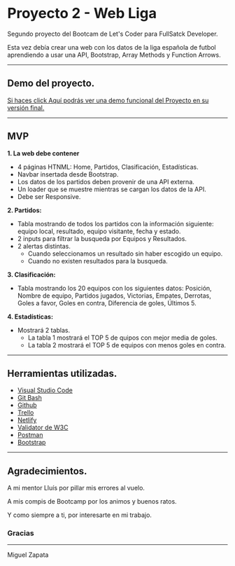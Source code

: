 # <font size="6">**Proyecto 2 - Web Liga**</font>
Segundo proyecto del Bootcam de Let's Coder para FullSatck Developer.

Esta vez debía crear una web con los datos de la liga española de futbol aprendiendo a usar una API, Bootstrap, Array Methods y Function Arrows.
***
## **Demo del proyecto.**
[Si haces click Aquí podrás ver una demo funcional del Proyecto en su versión final.](https://letsco-proyect2.netlify.app)
***
## **MVP**
**1. La web debe contener**
  - 4 páginas HTNML: Home, Partidos, Clasificación, Estadísticas.
  - Navbar insertada desde Bootstrap.
  - Los datos de los partidos deben provenir de una API externa.
  - Un loader que se muestre mientras se cargan los datos de la API.
  - Debe ser Responsive.
  
**2. Partidos:** 
  - Tabla mostrando de todos los partidos con la información siguiente: equipo local, resultado, equipo visitante, fecha y estado.
  - 2 inputs para filtrar la busqueda por Equipos y Resultados.
  - 2 alertas distintas.
    - Cuando seleccionamos un resultado sin haber escogido un equipo.
    - Cuando no existen resultados para la busqueda.
  
**3. Clasificación:**
  - Tabla mostrando los 20 equipos con los siguientes datos: Posición, Nombre de equipo, Partidos jugados, Victorias, Empates, Derrotas, Goles a favor, Goles en contra, Diferencia de goles, Últimos 5.
  
**4. Estadísticas:**
  - Mostrará 2 tablas.
    - La tabla 1 mostrará el TOP 5 de quipos con mejor media de goles.
    - La tabla 2 mostrará el TOP 5 de equipos con menos goles en contra.
***
## **Herramientas utilizadas.**
- [Visual Studio Code](https://code.visualstudio.com/)
- [Git Bash](https://gitforwindows.org/)
- [Github](https://github.com/)
- [Trello](https://trello.com/)
- [Netlify](https://www.netlify.com/)
- [Validator de W3C](https://validator.w3.org/)
- [Postman](https://www.postman.com/)
- [Bootstrap](https://getbootstrap.com/)
***
## **Agradecimientos.**
A mi mentor Lluís por pillar mis errores al vuelo.

A mis compis de Bootcamp por los animos y buenos ratos.

Y como siempre a ti, por interesarte en mi trabajo.
### Gracias
***
Miguel Zapata
